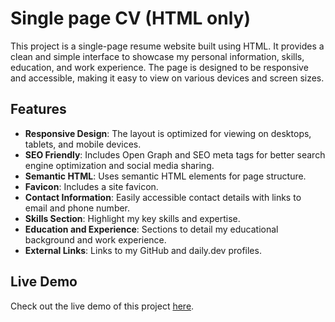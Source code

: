 # Single page CV (HTML only)

This project is a single-page resume website built using HTML. It provides a clean and simple interface to showcase my personal information, skills, education, and work experience. The page is designed to be responsive and accessible, making it easy to view on various devices and screen sizes.

## Features

- **Responsive Design**: The layout is optimized for viewing on desktops, tablets, and mobile devices.
- **SEO Friendly**: Includes Open Graph and SEO meta tags for better search engine optimization and social media sharing.
- **Semantic HTML**: Uses semantic HTML elements for page structure.
- **Favicon**: Includes a site favicon.
- **Contact Information**: Easily accessible contact details with links to email and phone number.
- **Skills Section**: Highlight my key skills and expertise.
- **Education and Experience**: Sections to detail my educational background and work experience.
- **External Links**: Links to my GitHub and daily.dev profiles.

## Live Demo

Check out the live demo of this project [here](https://x-radd.github.io/Single-page-CV/).
